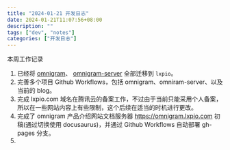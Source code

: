 ```yaml
---
title: "2024-01-21 开发日志"
date: 2024-01-21T11:07:56+08:00
description: ""
tags: ["dev", "notes"]
categories: ["开发日志"]
---
```


本周工作记录

1. 已经将 [omnigram](https://github.com/lxpio/omnigram)、 [omnigram-server](https://github.com/lxpio/omnigram-server) 全部迁移到 `lxpio`。
2. 完善多个项目 Github Workflows，包括 omnigram、omniram-server、以及当前的 blog。
3. 完成 lxpio.com 域名在腾讯云的备案工作，不过由于当前只能采用个人备案，所以在一些网站内容上有些限制，这个后续在适当的时机进行更改。
4. 完成了 omnigram 产品介绍网站文档服务器 https://omnigram.lxpio.com 初稿(通过切换使用 docusaurus)，并通过 Github Workflows 自动部署 gh-pages 分支。
5.
